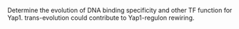 Determine the evolution of DNA binding specificity and other TF function for Yap1. trans-evolution could contribute to Yap1-regulon rewiring.
